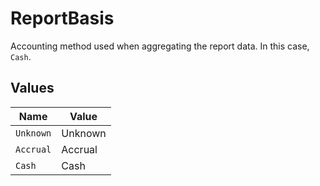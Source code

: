 # ReportBasis

Accounting method used when aggregating the report data. In this case, `Cash`.


## Values

| Name      | Value     |
| --------- | --------- |
| `Unknown` | Unknown   |
| `Accrual` | Accrual   |
| `Cash`    | Cash      |